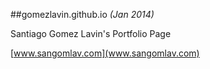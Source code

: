 ##gomezlavin.github.io
*(Jan 2014)*

Santiago Gomez Lavin's Portfolio Page

[www.sangomlav.com](www.sangomlav.com)

